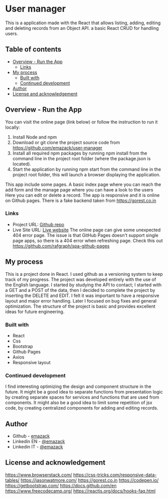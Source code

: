# User manager
This is a application made with the React that allows listing, adding, editing and deleting records from an Object API.
a basic React CRUD for handling users.

## Table of contents 

- [Overview - Run the App](#overview)
  - [Links](#links)
- [My process](#my-process)
  - [Built with](#built-with)
  - [Continued development](#continued-development)
- [Author](#author)
- [License and acknowledgement](#license)

## Overview - Run the App

You can visit the online page (link below) or follow the instruction to run it locally:
1) Install Node and npm
2) Download or git clone the project source code from https://github.com/emazack/user-manager
3) Install all required npm packages by running npm install from the command line in the project root folder (where the package.json is located).
4) Start the application by running npm start from the command line in the project root folder, this will launch a browser displaying the application.

This app include some pages. A basic index page where you can reach the add form and the manage page where you can have a look to the users
Here you can edit or delete a record. The app is responsive and it is online on Github pages. There is a fake backend taken from https://gorest.co.in

### Links

- Project URL: [Github repo](https://github.com/emazack/user-manager)
- Live Site URL: [Live website](https://emazack.github.io/user-manager/)
The online page can give some unexpected 404 error page. The issue is that GitHub Pages doesn't support single page apps, so there is a 404 error when refreshing page. Check this out https://github.com/rafgraph/spa-github-pages

## My process

This is a project done in React. I used github as a versioning system to keep track of my progress. The project was developed entirely with the use of the English language. I started by studying the API to contact; I started with a GET and a POST of the data, then I decided to complete the project by inserting the DELETE and EDIT. I felt it was important to have a responsive layout and major error handling. Later I focused on bug fixes and general optimization. The structure of the project is basic and provides excellent ideas for future engineering.

### Built with

- React
- Css
- Bootstrap
- Github Pages
- Axios
- Responsive layout

### Continued development

I find interesting optimizing the design and component structure in the future. It might be a good idea to separate functions from presentation logic by creating separate spaces for services and functions that are used from components. It might also be a good idea to limit some repetition of jsx code, by creating centralized components for adding and editing records.

## Author

- Github - [emazack](https://github.com/emazack)
- Linkedin EN - [@emazack](https://www.linkedin.com/in/emazack/?locale=en_US)
- Linkedin IT - [@emazack](https://www.linkedin.com/in/emazack)

## License and acknowledgement
https://www.browserstack.com/
https://css-tricks.com/responsive-data-tables/
https://jasonwatmore.com/
https://gorest.co.in
https://codepen.io/
https://getbootstrap.com/
https://docs.github.com/en
https://www.freecodecamp.org/
https://reactjs.org/docs/hooks-faq.html
